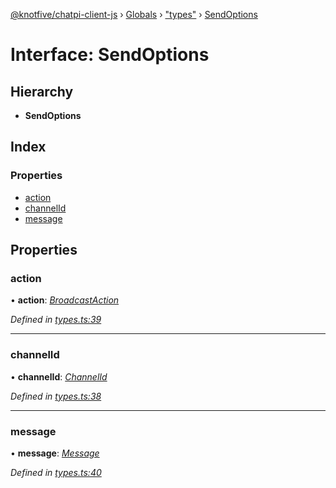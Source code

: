 [@knotfive/chatpi-client-js](../README.md) › [Globals](../globals.md) › ["types"](../modules/_types_.md) › [SendOptions](_types_.sendoptions.md)

# Interface: SendOptions

## Hierarchy

* **SendOptions**

## Index

### Properties

* [action](_types_.sendoptions.md#action)
* [channelId](_types_.sendoptions.md#channelid)
* [message](_types_.sendoptions.md#message)

## Properties

###  action

• **action**: *[BroadcastAction](../enums/_types_.broadcastaction.md)*

*Defined in [types.ts:39](https://github.com/ArcQ/chatpi/blob/70f8801/clients/js/chatpi-client/src/types.ts#L39)*

___

###  channelId

• **channelId**: *[ChannelId](../modules/_types_.md#channelid)*

*Defined in [types.ts:38](https://github.com/ArcQ/chatpi/blob/70f8801/clients/js/chatpi-client/src/types.ts#L38)*

___

###  message

• **message**: *[Message](_types_.message.md)*

*Defined in [types.ts:40](https://github.com/ArcQ/chatpi/blob/70f8801/clients/js/chatpi-client/src/types.ts#L40)*
